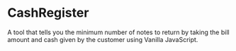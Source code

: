 # CashRegister
A tool that tells you the minimum number of notes to return by taking the bill amount and cash given by the customer using Vanilla JavaScript.
